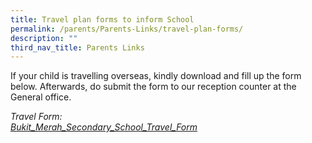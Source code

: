 ```yaml
---
title: Travel plan forms to inform School
permalink: /parents/Parents-Links/travel-plan-forms/
description: ""
third_nav_title: Parents Links
---
```



If your child is travelling overseas, kindly download and fill up the form below. Afterwards, do submit the form to our reception counter at the General office.

_Travel Form:  
[Bukit\_Merah\_Secondary\_School\_Travel\_Form](https://bukitmerahsec.moe.edu.sg/wp-content/uploads/2017/11/Bukit_Merah_Secondary_School_Travel_Form.doc)_
